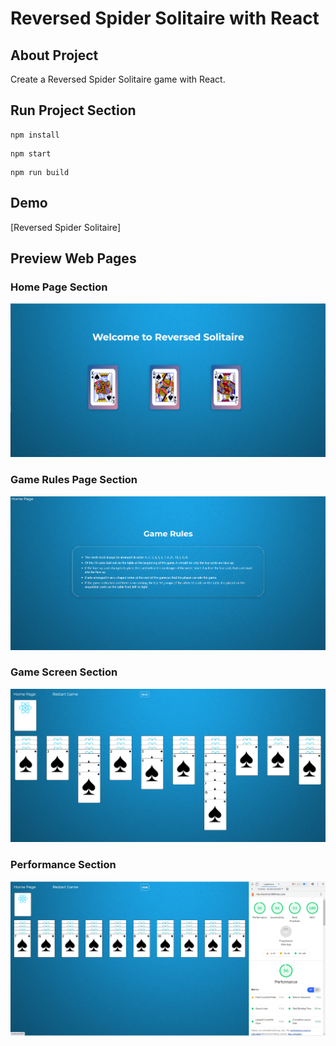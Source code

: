 # Reversed Spider Solitaire with React

## About Project
Create a Reversed Spider Solitaire game with React.
## Run Project Section
```
npm install
```

```
npm start
```

```
npm run build
```
## Demo

[Reversed Spider Solitaire]

## Preview Web Pages
### Home Page Section
![Image](./preview/pre-homepage.png)

### Game Rules Page Section
![Image](./preview/pre-gamerulespage.png)

### Game Screen Section
![Image](./preview/pre-gamescreen.png)
### Performance Section
![Image](./preview/pre-performance.png)
